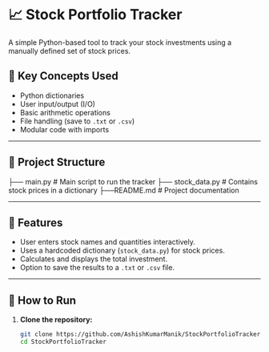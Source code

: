 # 📈 Stock Portfolio Tracker

A simple Python-based tool to track your stock investments using a manually defined set of stock prices.

## 🧠 Key Concepts Used

- Python dictionaries
- User input/output (I/O)
- Basic arithmetic operations
- File handling (save to `.txt` or `.csv`)
- Modular code with imports

---

## 📂 Project Structure

├── main.py   # Main script to run the tracker
├── stock_data.py   # Contains stock prices in a dictionary
├──README.md   # Project documentation


---

## 🚀 Features

- User enters stock names and quantities interactively.
- Uses a hardcoded dictionary (`stock_data.py`) for stock prices.
- Calculates and displays the total investment.
- Option to save the results to a `.txt` or `.csv` file.

---

## 🧪 How to Run

1. **Clone the repository:**
   ```bash
   git clone https://github.com/AshishKumarManik/StockPortfolioTracker.git
   cd StockPortfolioTracker


